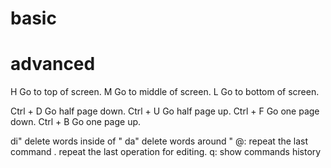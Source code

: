 # basic

# advanced

H Go to top of screen.
M Go to middle of screen.
L Go to bottom of screen.

Ctrl + D Go half page down.
Ctrl + U Go half page up.
Ctrl + F Go one page down.
Ctrl + B Go one page up.

di" delete words inside of "
da" delete words around "
@: repeat the last command
. repeat the last operation for editing.
q: show commands history

